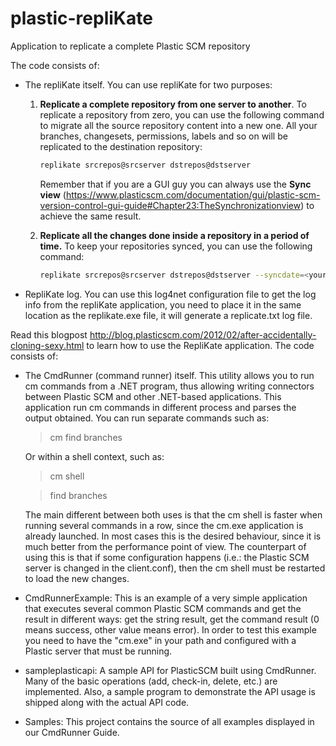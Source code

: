 plastic-repliKate
=================

Application to replicate a complete Plastic SCM repository

The code consists of:
* The repliKate itself.  You can use repliKate for two purposes:
  1. **Replicate a complete repository from one server to another**. To replicate a repository from zero, you can use the following command to migrate all the source repository content into a new one. All your branches, changesets, permissions, labels and so on will be replicated to the destination repository:
      ```sh
      replikate srcrepos@srcserver dstrepos@dstserver
      ```
     Remember that if you are a GUI guy you can always use the **Sync view** (https://www.plasticscm.com/documentation/gui/plastic-scm-version-control-gui-guide#Chapter23:TheSynchronizationview) to achieve the same result.
   
  2. **Replicate all the changes done inside a repository in a period of time.** To keep your repositories synced, you can use the following command: 
      ```sh
      replikate srcrepos@srcserver dstrepos@dstserver --syncdate=<yoursyncdate>
      ```

* RepliKate log. You can use this log4net configuration file to get the log info from the repliKate application, you need to place it in the same location as the replikate.exe file, it will generate a replicate.txt log file.


Read this blogpost http://blog.plasticscm.com/2012/02/after-accidentally-cloning-sexy.html to learn how to use the RepliKate application.
The code consists of:
* The CmdRunner (command runner) itself. This utility allows you to run cm commands from a .NET program,
  thus allowing writing connectors between Plastic SCM and other .NET-based applications. This application
  run cm commands in different process and parses the output obtained. You can run separate commands such as:
  
  > cm find branches
  
  Or within a shell context, such as:
  > cm shell

  > find branches
  
  The main different between both uses is that the cm shell is faster when running several commands in a row,
  since the cm.exe application is already launched. In most cases this is the desired behaviour, since it is
  much better from the performance point of view. The counterpart of using this is that if some configuration
  happens (i.e.: the Plastic SCM server is changed in the client.conf), then the cm shell must be restarted to
  load the new changes.

* CmdRunnerExample: This is an example of a very simple application that executes several common Plastic SCM
  commands and get the result in different ways: get the string result, get the command result (0 means success,
  other value means error). In order to test this example you need to have the "cm.exe" in your path and
  configured with a Plastic server that must be running.

* sampleplasticapi: A sample API for PlasticSCM built using CmdRunner. Many of the basic operations (add,
  check-in, delete, etc.) are implemented. Also, a sample program to demonstrate the API usage is shipped
  along with the actual API code.

* Samples: This project contains the source of all examples displayed in our CmdRunner Guide.
